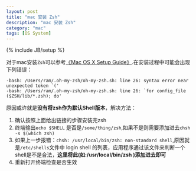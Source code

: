 ```yaml
---
layout: post
title: "mac 安装 Zsh"
description: "mac 安装 Zsh"
category: "mac"
tags: [OS System]
---
```

{% include JB/setup %}
<p>对于mac安装<code>Zsh</code>可以参考<a href="http://sourabhbajaj.com/mac-setup/iTerm/zsh.html">《Mac OS X Setup Guide》</a>.在安装过程中可能会出现下列错误：</p>

<pre><code>-bash: /Users/ram/.oh-my-zsh/oh-my-zsh.sh: line 26: syntax error near unexpected token `('
-bash: /Users/ram/.oh-my-zsh/oh-my-zsh.sh: line 26: `for config_file ($ZSH/lib/*.zsh); do'
</code></pre>

<p>原因或许就是<strong>没有将zsh作为默认Shell版本</strong>，解决方法：</p>

<ol>
<li>确认按照上面给出链接的步骤安装完zsh</li>
<li>终端输出<code>echo $SHELL</code> 是否是<code>/some/thing/zsh</code>,如果不是则需要添加进去<code>chsh -s $(which zsh)</code></li>
<li>如果上一步报错：<code>chsh: /usr/local/bin/zsh: non-standard shell</code>,原因就是<code>/etc/shells</code>文件中 login shell 的列表，应用程序通过该文件来判断一个shell是不是合法，<strong>这里将此(如:/usr/local/bin/zsh )添加进去即可</strong></li>
<li>重新打开终端检查是否生效</li>
</ol>
